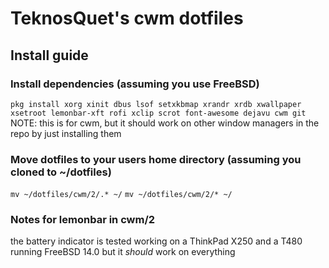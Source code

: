 # TeknosQuet's cwm dotfiles
## Install guide
### Install dependencies (assuming you use FreeBSD)
`pkg install xorg xinit dbus lsof setxkbmap xrandr xrdb xwallpaper xsetroot lemonbar-xft rofi xclip scrot font-awesome dejavu cwm git`
NOTE: this is for cwm, but it should work on other window managers in the repo by just installing them
### Move dotfiles to your users home directory (assuming you cloned to ~/dotfiles)
`mv ~/dotfiles/cwm/2/.* ~/`
`mv ~/dotfiles/cwm/2/* ~/`
### Notes for lemonbar in cwm/2
the battery indicator is tested working on a ThinkPad X250 and a T480 running FreeBSD 14.0 but it *should* work on everything
